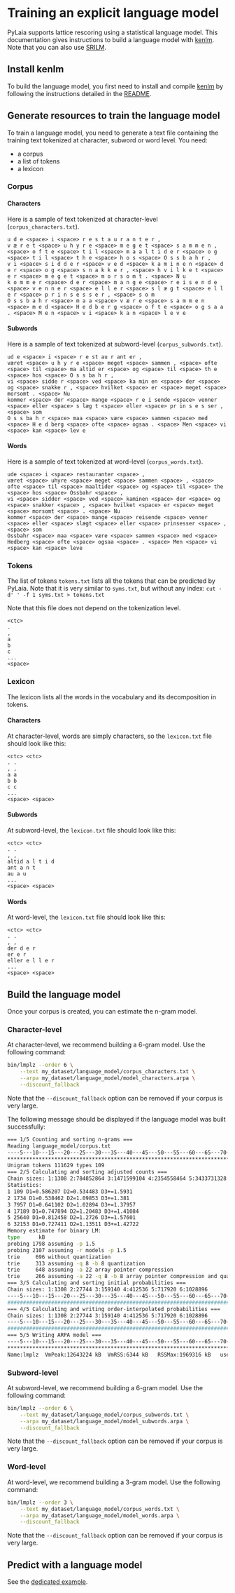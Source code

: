 # Training an explicit language model

PyLaia supports lattice rescoring using a statistical language model.
This documentation gives instructions to build a language model with [kenlm](https://kheafield.com/code/kenlm/). Note that you can also use [SRILM](http://www.speech.sri.com/projects/srilm/).

## Install kenlm

To build the language model, you first need to install and compile [kenlm](https://github.com/kpu/kenlm) by following the instructions detailed in the [README](https://github.com/kpu/kenlm#compiling).


## Generate resources to train the language model

To train a language model, you need to generate a text file containing the training text tokenized at character, subword or word level. You need:
* a corpus
* a list of tokens
* a lexicon

### Corpus

#### Characters

Here is a sample of text tokenized at character-level (`corpus_characters.txt`).
```text
u d e <space> i <space> r e s t a u r a n t e r ,
v æ r e t <space> u h y r e <space> m e g e t <space> s a m m e n , <space> o f t e <space> t i l <space> m a a l t i d e r <space> o g <space> t i l <space> t h e <space> h o s <space> O s s b a h r ,
v i <space> s i d d e r <space> v e d <space> k a m i n e n <space> d e r <space> o g <space> s n a k k e r , <space> h v i l k e t <space> e r <space> m e g e t <space> m o r s o m t . <space> N u
k o m m e r <space> d e r <space> m a n g e <space> r e i s e n d e <space> v e n n e r <space> e l l e r <space> s l æ g t <space> e l l e r <space> p r i n s e s s e r , <space> s o m
O s s b a h r <space> m a a <space> v æ r e <space> s a m m e n <space> m e d <space> H e d b e r g <space> o f t e <space> o g s a a . <space> M e n <space> v i <space> k a n <space> l e v e
```

#### Subwords

Here is a sample of text tokenized at subword-level (`corpus_subwords.txt`).
```text
ud e <space> i <space> r e st au r ant er ,
været <space> u h y r e <space> meget <space> sammen , <space> ofte <space> til <space> ma altid er <space> og <space> til <space> th e <space> hos <space> O s s ba h r ,
vi <space> sidde r <space> ved <space> ka min en <space> der <space> og <space> snakke r , <space> hvilket <space> er <space> meget <space> morsomt . <space> Nu
kommer <space> der <space> mange <space> r e i sende <space> venner <space> eller <space> s læg t <space> eller <space> pr in s e s ser , <space> som
O s s ba h r <space> maa <space> være <space> sammen <space> med <space> H e d berg <space> ofte <space> ogsaa . <space> Men <space> vi <space> kan <space> lev e
```

#### Words
Here is a sample of text tokenized at word-level (`corpus_words.txt`).
```text
ude <space> i <space> restauranter <space> ,
været <space> uhyre <space> meget <space> sammen <space> , <space> ofte <space> til <space> maaltider <space> og <space> til <space> the <space> hos <space> Ossbahr <space> ,
vi <space> sidder <space> ved <space> kaminen <space> der <space> og <space> snakker <space> , <space> hvilket <space> er <space> meget <space> morsomt <space> . <space> Nu
kommer <space> der <space> mange <space> reisende <space> venner <space> eller <space> slægt <space> eller <space> prinsesser <space> , <space> som
Ossbahr <space> maa <space> være <space> sammen <space> med <space> Hedberg <space> ofte <space> ogsaa <space> . <space> Men <space> vi <space> kan <space> leve
```

### Tokens

The list of tokens `tokens.txt` lists all the tokens that can be predicted by PyLaia.
Note that it is very similar to `syms.txt`, but without any index: `cut -d' ' -f 1 syms.txt > tokens.txt`

Note that this file does not depend on the tokenization level.

```text
<ctc>
.
,
a
b
c
...
<space>
```

### Lexicon

The lexicon lists all the words in the vocabulary and its decomposition in tokens.

#### Characters

At character-level, words are simply characters, so the `lexicon.txt` file should look like this:
```text
<ctc> <ctc>
. .
, ,
a a
b b
c c
...
<space> <space>
```

#### Subwords
At subword-level, the `lexicon.txt` file should look like this:

```text
<ctc> <ctc>
. .
, ,
altid a l t i d
ant a n t
au a u
...
<space> <space>
```

#### Words
At word-level, the `lexicon.txt` file should look like this:

```text
<ctc> <ctc>
. .
, ,
der d e r
er e r
eller e l l e r
...
<space> <space>
```

## Build the language model

Once your corpus is created, you can estimate the n-gram model.

### Character-level

At character-level, we recommend building a 6-gram model. Use the following command:

```sh
bin/lmplz --order 6 \
    --text my_dataset/language_model/corpus_characters.txt \
    --arpa my_dataset/language_model/model_characters.arpa \
    --discount_fallback
```

Note that the `--discount_fallback` option can be removed if your corpus is very large.

The following message should be displayed if the language model was built successfully:

```sh
=== 1/5 Counting and sorting n-grams ===
Reading language_model/corpus.txt
----5---10---15---20---25---30---35---40---45---50---55---60---65---70---75---80---85---90---95--100
****************************************************************************************************
Unigram tokens 111629 types 109
=== 2/5 Calculating and sorting adjusted counts ===
Chain sizes: 1:1308 2:784852864 3:1471599104 4:2354558464 5:3433731328 6:4709116928
Statistics:
1 109 D1=0.586207 D2=0.534483 D3+=1.5931
2 1734 D1=0.538462 D2=1.09853 D3+=1.381
3 7957 D1=0.641102 D2=1.02894 D3+=1.37957
4 17189 D1=0.747894 D2=1.20483 D3+=1.41084
5 25640 D1=0.812458 D2=1.2726 D3+=1.57601
6 32153 D1=0.727411 D2=1.13511 D3+=1.42722
Memory estimate for binary LM:
type      kB
probing 1798 assuming -p 1.5
probing 2107 assuming -r models -p 1.5
trie     696 without quantization
trie     313 assuming -q 8 -b 8 quantization
trie     648 assuming -a 22 array pointer compression
trie     266 assuming -a 22 -q 8 -b 8 array pointer compression and quantization
=== 3/5 Calculating and sorting initial probabilities ===
Chain sizes: 1:1308 2:27744 3:159140 4:412536 5:717920 6:1028896
----5---10---15---20---25---30---35---40---45---50---55---60---65---70---75---80---85---90---95--100
####################################################################################################
=== 4/5 Calculating and writing order-interpolated probabilities ===
Chain sizes: 1:1308 2:27744 3:159140 4:412536 5:717920 6:1028896
----5---10---15---20---25---30---35---40---45---50---55---60---65---70---75---80---85---90---95--100
####################################################################################################
=== 5/5 Writing ARPA model ===
----5---10---15---20---25---30---35---40---45---50---55---60---65---70---75---80---85---90---95--100
****************************************************************************************************
Name:lmplz	VmPeak:12643224 kB	VmRSS:6344 kB	RSSMax:1969316 kB	user:0.196445	sys:0.514686	CPU:0.711161	real:0.682693
```

### Subword-level

At subword-level, we recommend building a 6-gram model. Use the following command:

```sh
bin/lmplz --order 6 \
    --text my_dataset/language_model/corpus_subwords.txt \
    --arpa my_dataset/language_model/model_subwords.arpa \
    --discount_fallback
```

Note that the `--discount_fallback` option can be removed if your corpus is very large.

### Word-level

At word-level, we recommend building a 3-gram model. Use the following command:

```sh
bin/lmplz --order 3 \
    --text my_dataset/language_model/corpus_words.txt \
    --arpa my_dataset/language_model/model_words.arpa \
    --discount_fallback
```

Note that the `--discount_fallback` option can be removed if your corpus is very large.

## Predict with a language model

See the [dedicated example]().
